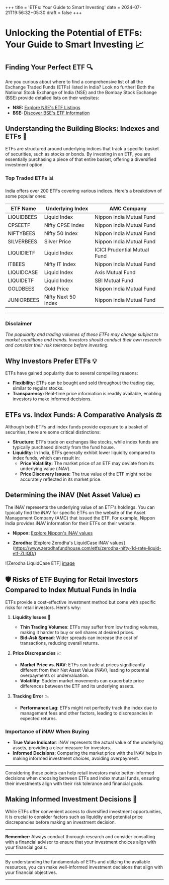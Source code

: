 +++
title = 'ETFs: Your Guide to Smart Investing'
date = 2024-07-21T19:56:32+05:30
draft = false
+++


# Unlocking the Potential of ETFs: Your Guide to Smart Investing 📈

## Finding Your Perfect ETF 🔍

Are you curious about where to find a comprehensive list of all the Exchange Traded Funds (ETFs) listed in India? Look no further! Both the National Stock Exchange of India (NSE) and the Bombay Stock Exchange (BSE) provide detailed lists on their websites:

- **NSE:** [Explore NSE's ETF Listings](https://www.nseindia.com/market-data/exchange-traded-funds-etf)
- **BSE:** [Discover BSE's ETF Information](https://www.bseindia.com/markets/etf/ETF_MktWatch.aspx)

## Understanding the Building Blocks: Indexes and ETFs 🧱

ETFs are structured around underlying indices that track a specific basket of securities, such as stocks or bonds. By investing in an ETF, you are essentially purchasing a piece of that entire basket, offering a diversified investment option.

### Top Traded ETFs 📊

India offers over 200 ETFs covering various indices. Here's a breakdown of some popular ones:

| ETF Name     | Underlying Index     | AMC Company                  |
|--------------|----------------------|------------------------------|
| LIQUIDBEES   | Liquid Index         | Nippon India Mutual Fund     |
| CPSEETF      | Nifty CPSE Index     | Nippon India Mutual Fund     |
| NIFTYBEES    | Nifty 50 Index       | Nippon India Mutual Fund     |
| SILVERBEES   | Silver Price         | Nippon India Mutual Fund     |
| LIQUIDIETF   | Liquid Index         | ICICI Prudential Mutual Fund |
| ITBEES       | Nifty IT Index       | Nippon India Mutual Fund     |
| LIQUIDCASE   | Liquid Index         | Axis Mutual Fund             |
| LIQUIDETF    | Liquid Index         | SBI Mutual Fund              |
| GOLDBEES     | Gold Price           | Nippon India Mutual Fund     |
| JUNIORBEES   | Nifty Next 50 Index  | Nippon India Mutual Fund     |


---

### Disclaimer
*The popularity and trading volumes of these ETFs may change subject to market conditions and trends. Investors should conduct their own research and consider their risk tolerance before investing.*

## Why Investors Prefer ETFs 💡

ETFs have gained popularity due to several compelling reasons:

- **Flexibility:** ETFs can be bought and sold throughout the trading day, similar to regular stocks.
- **Transparency:** Real-time price information is readily available, enabling investors to make informed decisions.

## ETFs vs. Index Funds: A Comparative Analysis ⚖️

Although both ETFs and index funds provide exposure to a basket of securities, there are some critical distinctions:

- **Structure:** ETFs trade on exchanges like stocks, while index funds are typically purchased directly from the fund house.
- **Liquidity:** In India, ETFs generally exhibit lower liquidity compared to index funds, which can result in:
  - **Price Volatility:** The market price of an ETF may deviate from its underlying value (iNAV).
  - **Price Discovery Issues:** The true value of the ETF might not be accurately reflected in its market price.

## Determining the iNAV (Net Asset Value) 💵

The iNAV represents the underlying value of an ETF's holdings. You can typically find the iNAV for specific ETFs on the website of the Asset Management Company (AMC) that issued the ETF. For example, Nippon India provides iNAV information for their ETFs on their website.

- **Nippon:** [Explore Nippon's iNAV  values](https://mf.nipponindiaim.com/FundsAndPerformance/Pages/INAV.aspx)

- **Zerodha:** [Explore Zerodha's LiquidCase iNAV  values] (https://www.zerodhafundhouse.com/etfs/zerodha-nifty-1d-rate-liquid-etf-ZLIQD/)

![Zerodha LiquidCase ETF] [image](images/ZerodhaETF.png)


## 🛡️ Risks of ETF Buying for Retail Investors Compared to Index Mutual Funds in India

ETFs provide a cost-effective investment method but come with specific risks for retail investors. Here's why:

1. **Liquidity Issues** 🏦
   - **Thin Trading Volumes**: ETFs may suffer from low trading volumes, making it harder to buy or sell shares at desired prices.
   - **Bid-Ask Spread**: Wider spreads can increase the cost of transactions, reducing overall returns.

2. **Price Discrepancies** 💹
   - **Market Price vs. NAV**: ETFs can trade at prices significantly different from their Net Asset Value (NAV), leading to potential overpayments or undervaluation.
   - **Volatility**: Sudden market movements can exacerbate price differences between the ETF and its underlying assets.

3. **Tracking Error** 📉
   - **Performance Lag**: ETFs might not perfectly track the index due to management fees and other factors, leading to discrepancies in expected returns.

### Importance of iNAV When Buying

- **True Value Indicator**: iNAV represents the actual value of the underlying assets, providing a clear measure for investors.
- **Informed Decisions**: Comparing the market price with the iNAV helps in making informed investment choices, avoiding overpayment.

---

Considering these points can help retail investors make better-informed decisions when choosing between ETFs and index mutual funds, ensuring their investments align with their risk tolerance and financial goals.

## Making Informed Investment Decisions 📘

While ETFs offer convenient access to diversified investment opportunities, it is crucial to consider factors such as liquidity and potential price discrepancies before making an investment decision.

---

**Remember:** Always conduct thorough research and consider consulting with a financial advisor to ensure that your investment choices align with your financial goals.

---

By understanding the fundamentals of ETFs and utilizing the available resources, you can make well-informed investment decisions that align with your financial objectives.

---


